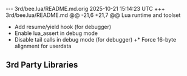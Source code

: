 --- 3rd/bee.lua/README.md.orig	2025-10-21 15:14:23 UTC
+++ 3rd/bee.lua/README.md
@@ -21,6 +21,7 @@ Lua runtime and toolset
 * Add resume/yield hook (for debugger)
 * Enable lua_assert in debug mode
 * Disable tail calls in debug mode (for debugger)
+* Force 16-byte alignment for userdata
 
 ## 3rd Party Libraries
 

